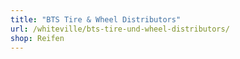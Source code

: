 ```yaml
---
title: "BTS Tire & Wheel Distributors"
url: /whiteville/bts-tire-und-wheel-distributors/
shop: Reifen
---
```

